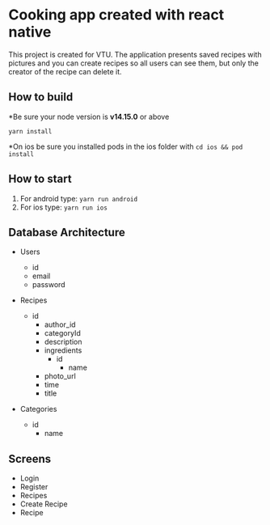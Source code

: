 # Cooking app created with react native

This project is created for VTU. The application presents saved recipes with pictures and you can create recipes so all users can see them, but only the creator of the recipe can delete it. 

## How to build
*Be sure your node version is **v14.15.0** or above
```shell
yarn install
```

*On ios be sure you installed pods in the ios folder with ```cd ios && pod install```

## How to start
1. For android type: ```yarn run android```
1. For ios type: ```yarn run ios```

## Database Architecture
* Users
    - id
    - email
    - password

* Recipes
    - id
        - author_id
        - categoryId
        - description
        - ingredients
            - id
                - name
        - photo_url
        - time
        - title

* Categories
    - id
        - name

## Screens
* Login
* Register
* Recipes
* Create Recipe
* Recipe

